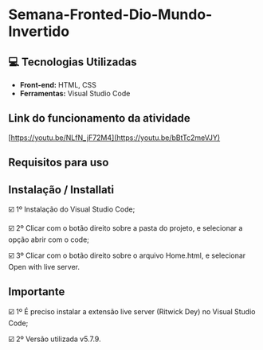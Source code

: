 # Semana-Fronted-Dio-Mundo-Invertido
 ## :computer: Tecnologias Utilizadas

* **Front-end:** HTML, CSS
* **Ferramentas:** Visual Studio Code

## Link do funcionamento da atividade

[https://youtu.be/NLfN_jF72M4](https://youtu.be/bBtTc2meVJY)
## Requisitos para uso

## Instalação / Installati

☑️ 1º Instalação do Visual Studio Code;

☑️ 2º Clicar com o botão direito sobre a pasta do projeto, e selecionar a opção abrir com o code;

☑️ 3º Clicar com o botão direito sobre o arquivo Home.html, e selecionar Open with live server.

## Importante

☑️ 1º É preciso instalar a extensão live server (Ritwick Dey) no Visual Studio Code;

☑️ 2º Versão utilizada v5.7.9.
